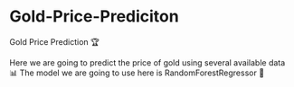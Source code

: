# Gold-Price-Prediciton
Gold Price Prediction 🏆

Here we are going to predict the price of gold using several available data 📊
The model we are going to use here is RandomForestRegressor 🌳
